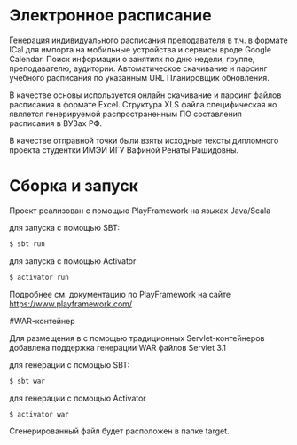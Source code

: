 # Электронное расписание

Генерация индивидуального расписания преподавателя в т.ч. в формате ICal для импорта на мобильные устройства и сервисы вроде Google Calendar.
Поиск информации о занятиях по дню недели, группе, преподавателю, аудитории.
Автоматическое скачивание и парсинг учебного расписания по указанным URL
Планировщик обновления.

В качестве основы используется онлайн скачивание и парсинг файлов расписания в формате Excel.
Структура XLS файла специфическая но является генерируемой распространенным ПО составления расписания в ВУЗах РФ.

В качестве отправной точки были взяты исходные тексты дипломного проекта студентки ИМЭИ ИГУ Вафиной Ренаты Рашидовны.

# Сборка и запуск

Проект реализован с помощью
PlayFramework на языках Java/Scala

для запуска с помощью SBT:
```bash
$ sbt run
```

для запуска с помощью Activator
```bash
$ activator run
```

Подробнее см. документацию по PlayFramework на сайте https://www.playframework.com/

#WAR-контейнер

Для размещения в с помощью традиционных Servlet-контейнеров добавлена поддержка генерации WAR файлов Servlet 3.1

для генерации с помощью SBT:
```bash
$ sbt war
```

для генерации с помощью Activator
```bash
$ activator war
```

Сгенерированный файл будет расположен в папке target.